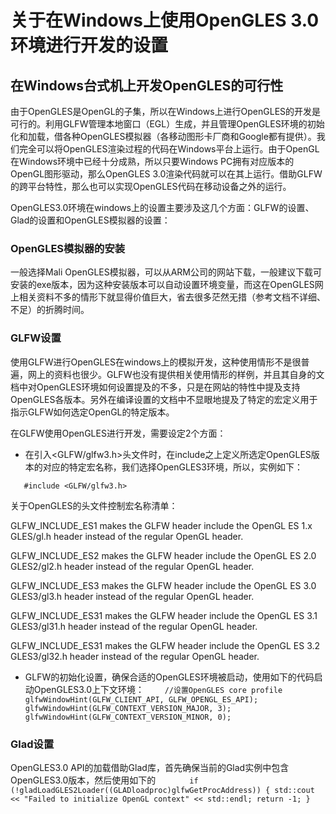 # 关于在Windows上使用OpenGLES 3.0环境进行开发的设置

## 在Windows台式机上开发OpenGLES的可行性
由于OpenGLES是OpenGL的子集，所以在Windows上进行OpenGLES的开发是可行的。利用GLFW管理本地窗口（EGL）生成，并且管理OpenGLES环境的初始化和加载，借各种OpenGLES模拟器（各移动图形卡厂商和Google都有提供）。我们完全可以将OpenGLES渲染过程的代码在Windows平台上运行。由于OpenGL在Windows环境中已经十分成熟，所以只要Windows PC拥有对应版本的OpenGL图形驱动，那么OpenGLES 3.0渲染代码就可以在其上运行。借助GLFW的跨平台特性，那么也可以实现OpenGLES代码在移动设备之外的运行。

OpenGLES3.0环境在windows上的设置主要涉及这几个方面：GLFW的设置、Glad的设置和OpenGLES模拟器的设置：

### OpenGLES模拟器的安装
一般选择Mali OpenGLES模拟器，可以从ARM公司的网站下载，一般建议下载可安装的exe版本，因为这种安装版本可以自动设置环境变量，而这在OpenGLES网上相关资料不多的情形下就显得价值巨大，省去很多茫然无措（参考文档不详细、不足）的折腾时间。

### GLFW设置
使用GLFW进行OpenGLES在windows上的模拟开发，这种使用情形不是很普遍，网上的资料也很少。GLFW也没有提供相关使用情形的样例，并且其自身的文档中对OpenGLES环境如何设置提及的不多，只是在网站的特性中提及支持OpenGLES各版本。另外在编译设置的文档中不显眼地提及了特定的宏定义用于指示GLFW如何选定OpenGL的特定版本。

在GLFW使用OpenGLES进行开发，需要设定2个方面：
* 在引入<GLFW/glfw3.h>头文件时，在include之上定义所选定OpenGLES版本的对应的特定宏名称，我们选择OpenGLES3环境，所以，实例如下：

```#define GLFW_INCLUDE_ES3
   #include <GLFW/glfw3.h> 
``` 
关于OpenGLES的头文件控制宏名称清单：

GLFW_INCLUDE_ES1 makes the GLFW header include the OpenGL ES 1.x GLES/gl.h header instead of the regular OpenGL header.

GLFW_INCLUDE_ES2 makes the GLFW header include the OpenGL ES 2.0 GLES2/gl2.h header instead of the regular OpenGL header.

GLFW_INCLUDE_ES3 makes the GLFW header include the OpenGL ES 3.0 GLES3/gl3.h header instead of the regular OpenGL header.

GLFW_INCLUDE_ES31 makes the GLFW header include the OpenGL ES 3.1 GLES3/gl31.h header instead of the regular OpenGL header.

GLFW_INCLUDE_ES31 makes the GLFW header include the OpenGL ES 3.2 GLES3/gl32.h header instead of the regular OpenGL header.

* GLFW的初始化设置，确保合适的OpenGLES环境被启动，使用如下的代码启动OpenGLES3.0上下文环境：
`    //设置OpenGLES core profile
	glfwWindowHint(GLFW_CLIENT_API, GLFW_OPENGL_ES_API);
	glfwWindowHint(GLFW_CONTEXT_VERSION_MAJOR, 3);
	glfwWindowHint(GLFW_CONTEXT_VERSION_MINOR, 0);`


### Glad设置
OpenGLES3.0 API的加载借助Glad库，首先确保当前的Glad实例中包含OpenGLES3.0版本，然后使用如下的
`		if (!gladLoadGLES2Loader((GLADloadproc)glfwGetProcAddress))
		{
			std::cout << "Failed to initialize OpenGL context" << std::endl;
			return -1;
		}`



